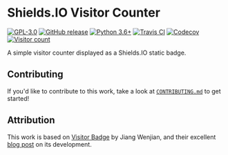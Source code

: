 # Shields.IO Visitor Counter

[![GPL-3.0](https://img.shields.io/github/license/ESKYoung/shields-io-visitor-counter?logo=GNU&logoColor=FFFFFF&style=flat-square)](https://github.com/ESKYoung/shields-io-visitor-counter/blob/main/LICENSE)
[![GitHub release](https://img.shields.io/github/v/release/ESKYoung/shields-io-visitor-counter?logo=GitHub&logoColor=FFFFFF&style=flat-square)](https://github.com/ESKYoung/shields-io-visitor-counter)
[![Python 3.6+](https://img.shields.io/badge/python-3.6+-3776AB?logo=Python&logoColor=FFFFFF&style=flat-square)](https://www.python.org/)
[![Travis CI](https://img.shields.io/travis/com/ESKYoung/shields-io-visitor-counter/main?logo=Travis%20CI&logoColor=FFFFFF&style=flat-square)](https://travis-ci.com/github/ESKYoung/shields-io-visitor-counter)
[![Codecov](https://img.shields.io/codecov/c/github/ESKYoung/shields-io-visitor-counter/main?logo=Codecov&logoColor=FFFFFF&style=flat-square)](https://codecov.io/gh/ESKYoung/shields-io-visitor-counter)
[![Visitor count](https://shields-io-visitor-counter.herokuapp.com/badge?page=ESKYoung.shields-io-visitor-counter&color=1D70B8&logo=GitHub&logoColor=FFFFFF&style=flat-square)](https://github.com/ESKYoung/shields-io-visitor-counter)

A simple visitor counter displayed as a Shields.IO static badge.

## Contributing

If you'd like to contribute to this work, take a look at [`CONTRIBUTING.md`](./CONTRIBUTING.md) to get started!

## Attribution

This work is based on [Visitor Badge][visitor-badge] by Jiang Wenjian, and their excellent
[blog post][blog] on its development.

[blog]: https://dev.to/jwenjian/the-story-of-visitor-badge-46mm
[visitor-badge]: https://github.com/jwenjian/visitor-badge
